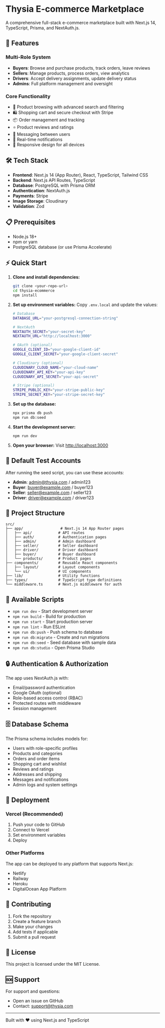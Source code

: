 # Thysia E-commerce Marketplace

A comprehensive full-stack e-commerce marketplace built with Next.js 14, TypeScript, Prisma, and NextAuth.js.

## 🚀 Features

### Multi-Role System
- **Buyers**: Browse and purchase products, track orders, leave reviews
- **Sellers**: Manage products, process orders, view analytics  
- **Drivers**: Accept delivery assignments, update delivery status
- **Admins**: Full platform management and oversight

### Core Functionality
- 🛒 Product browsing with advanced search and filtering
- 🛍️ Shopping cart and secure checkout with Stripe
- 📦 Order management and tracking
- ⭐ Product reviews and ratings
- 💬 Messaging between users
- 🔔 Real-time notifications
- 📱 Responsive design for all devices

## 🛠️ Tech Stack

- **Frontend**: Next.js 14 (App Router), React, TypeScript, Tailwind CSS
- **Backend**: Next.js API Routes, TypeScript
- **Database**: PostgreSQL with Prisma ORM
- **Authentication**: NextAuth.js
- **Payments**: Stripe
- **Image Storage**: Cloudinary
- **Validation**: Zod

## 📋 Prerequisites

- Node.js 18+ 
- npm or yarn
- PostgreSQL database (or use Prisma Accelerate)

## ⚡ Quick Start

1. **Clone and install dependencies:**
   ```bash
   git clone <your-repo-url>
   cd thysia-ecommerce
   npm install
   ```

2. **Set up environment variables:**
   Copy `.env.local` and update the values:
   ```bash
   # Database
   DATABASE_URL="your-postgresql-connection-string"
   
   # NextAuth
   NEXTAUTH_SECRET="your-secret-key"
   NEXTAUTH_URL="http://localhost:3000"
   
   # OAuth (optional)
   GOOGLE_CLIENT_ID="your-google-client-id"
   GOOGLE_CLIENT_SECRET="your-google-client-secret"
   
   # Cloudinary (optional)
   CLOUDINARY_CLOUD_NAME="your-cloud-name"
   CLOUDINARY_API_KEY="your-api-key"
   CLOUDINARY_API_SECRET="your-api-secret"
   
   # Stripe (optional)
   STRIPE_PUBLIC_KEY="your-stripe-public-key"
   STRIPE_SECRET_KEY="your-stripe-secret-key"
   ```

3. **Set up the database:**
   ```bash
   npx prisma db push
   npm run db:seed
   ```

4. **Start the development server:**
   ```bash
   npm run dev
   ```

5. **Open your browser:**
   Visit [http://localhost:3000](http://localhost:3000)

## 👥 Default Test Accounts

After running the seed script, you can use these accounts:

- **Admin**: admin@thysia.com / admin123
- **Buyer**: buyer@example.com / buyer123  
- **Seller**: seller@example.com / seller123
- **Driver**: driver@example.com / driver123

## 📁 Project Structure

```
src/
├── app/                 # Next.js 14 App Router pages
│   ├── api/            # API routes
│   ├── auth/           # Authentication pages
│   ├── admin/          # Admin dashboard
│   ├── seller/         # Seller dashboard  
│   ├── driver/         # Driver dashboard
│   ├── buyer/          # Buyer dashboard
│   └── products/       # Product pages
├── components/         # Reusable React components
│   ├── layout/         # Layout components
│   └── ui/             # UI components
├── lib/                # Utility functions
├── types/              # TypeScript type definitions
└── middleware.ts       # Next.js middleware for auth
```

## 🔧 Available Scripts

- `npm run dev` - Start development server
- `npm run build` - Build for production
- `npm run start` - Start production server
- `npm run lint` - Run ESLint
- `npm run db:push` - Push schema to database
- `npm run db:migrate` - Create and run migrations
- `npm run db:seed` - Seed database with sample data
- `npm run db:studio` - Open Prisma Studio

## 🔒 Authentication & Authorization

The app uses NextAuth.js with:
- Email/password authentication
- Google OAuth (optional)
- Role-based access control (RBAC)
- Protected routes with middleware
- Session management

## 🗄️ Database Schema

The Prisma schema includes models for:
- Users with role-specific profiles
- Products and categories
- Orders and order items
- Shopping cart and wishlist
- Reviews and ratings
- Addresses and shipping
- Messages and notifications
- Admin logs and system settings

## 🚀 Deployment

### Vercel (Recommended)
1. Push your code to GitHub
2. Connect to Vercel
3. Set environment variables
4. Deploy

### Other Platforms
The app can be deployed to any platform that supports Next.js:
- Netlify
- Railway
- Heroku
- DigitalOcean App Platform

## 🤝 Contributing

1. Fork the repository
2. Create a feature branch
3. Make your changes
4. Add tests if applicable
5. Submit a pull request

## 📄 License

This project is licensed under the MIT License.

## 🆘 Support

For support and questions:
- Open an issue on GitHub
- Contact: support@thysia.com

---

Built with ❤️ using Next.js and TypeScript
